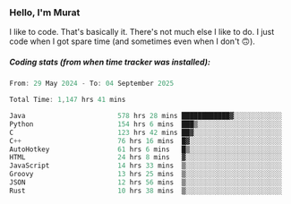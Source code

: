 ### Hello, I'm Murat

I like to code. That's basically it. There's not much else I like to do. I just code when I got spare time (and sometimes even when I don't 🙃).

##### Coding stats (from when time tracker was installed):
<!--START_SECTION:wakatime-->

```cpp
From: 29 May 2024 - To: 04 September 2025

Total Time: 1,147 hrs 41 mins

Java                       578 hrs 28 mins ████████████▓░░░░░░░░░░░░   50.11 %
Python                     154 hrs 6 mins  ███▒░░░░░░░░░░░░░░░░░░░░░   13.35 %
C                          123 hrs 42 mins ██▓░░░░░░░░░░░░░░░░░░░░░░   10.72 %
C++                        76 hrs 16 mins  █▓░░░░░░░░░░░░░░░░░░░░░░░   06.61 %
AutoHotkey                 61 hrs 6 mins   █▒░░░░░░░░░░░░░░░░░░░░░░░   05.29 %
HTML                       24 hrs 8 mins   ▓░░░░░░░░░░░░░░░░░░░░░░░░   02.09 %
JavaScript                 14 hrs 33 mins  ▒░░░░░░░░░░░░░░░░░░░░░░░░   01.26 %
Groovy                     13 hrs 25 mins  ▒░░░░░░░░░░░░░░░░░░░░░░░░   01.16 %
JSON                       12 hrs 56 mins  ▒░░░░░░░░░░░░░░░░░░░░░░░░   01.12 %
Rust                       10 hrs 38 mins  ▒░░░░░░░░░░░░░░░░░░░░░░░░   00.92 %
```

<!--END_SECTION:wakatime-->
